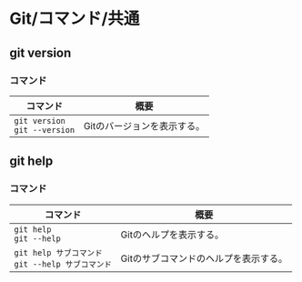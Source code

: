# Git/コマンド/共通

## git version

### コマンド

| コマンド                           | 概要                        |
| ---------------------------------- | --------------------------- |
| `git version`<br />`git --version` | Gitのバージョンを表示する。 |

## git help

### コマンド

| コマンド                                               | 概要                                  |
| ------------------------------------------------------ | ------------------------------------- |
| `git help`<br />`git --help`                           | Gitのヘルプを表示する。               |
| `git help サブコマンド`<br />`git --help サブコマンド` | Gitのサブコマンドのヘルプを表示する。 |
